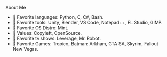About Me

- 💞️ Favorite languages: Python, C, C#, Bash.
- 💞️ Favorite tools: Unity, Blender, VS Code, Notepad++, FL Studio, GIMP.
- 💞️ Favorite OS Distro: Mint.
- 💞️ Values: Copyleft, OpenSource.
- 💞️ Favorite tv shows: Leverage, Mr. Robot.
- 💞️ Favorite Games: Tropico, Batman: Arkham, GTA SA, Skyrim, Fallout New Vegas.

<!---
JessaPhreire/JessaPhreire is a ✨ special ✨ repository because its `README.md` (this file) appears on your GitHub profile.
You can click the Preview link to take a look at your changes.
--->
